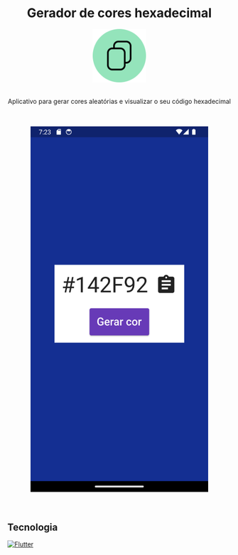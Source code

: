 <h1 align="center">Gerador de cores hexadecimal</h1>

<div align="center">
  <img 
       src="https://github.com/pedropfsf/generator_hexadecimal_code/blob/master/assets/logo.png" 
       alt="Icon app"
       width="120px"
       height="120px"
  />
</div>
<br/>
<p align="center">Aplicativo para gerar cores aleatórias e visualizar o seu código hexadecimal</p>

<br/>
<br/>
<div align="center">
  <img
       src="https://github.com/pedropfsf/generator_hexadecimal_code/blob/master/assets/screenshot.png"
       alt="Screenshot"
       width="400px"
   />
</div>

<br/>
<br/>
  
## Tecnologia
<a href="https://flutter.dev/" target="_black">
  <img src="https://cdn.jsdelivr.net/gh/devicons/devicon/icons/flutter/flutter-original.svg" width="50px" alt="Flutter" title="Flutter" />          
</a>
